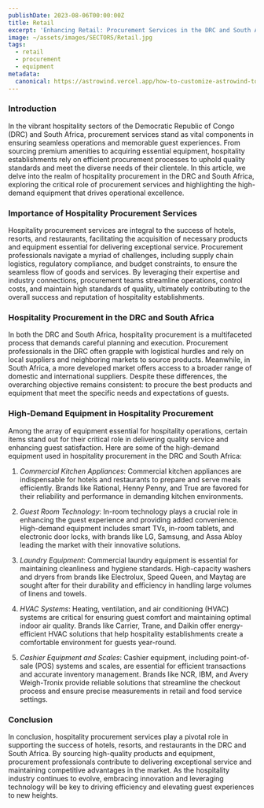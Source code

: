 ```yaml
---
publishDate: 2023-08-06T00:00:00Z
title: Retail
excerpt: 'Enhancing Retail: Procurement Services in the DRC and South Africa'
image: ~/assets/images/SECTORS/Retail.jpg
tags:
  - retail
  - procurement
  - equipment
metadata:
  canonical: https://astrowind.vercel.app/how-to-customize-astrowind-to-your-brand
---
```



### Introduction

In the vibrant hospitality sectors of the Democratic Republic of Congo (DRC) and South Africa, procurement services stand as vital components in ensuring seamless operations and memorable guest experiences. From sourcing premium amenities to acquiring essential equipment, hospitality establishments rely on efficient procurement processes to uphold quality standards and meet the diverse needs of their clientele. In this article, we delve into the realm of hospitality procurement in the DRC and South Africa, exploring the critical role of procurement services and highlighting the high-demand equipment that drives operational excellence.

### Importance of Hospitality Procurement Services

Hospitality procurement services are integral to the success of hotels, resorts, and restaurants, facilitating the acquisition of necessary products and equipment essential for delivering exceptional service. Procurement professionals navigate a myriad of challenges, including supply chain logistics, regulatory compliance, and budget constraints, to ensure the seamless flow of goods and services. By leveraging their expertise and industry connections, procurement teams streamline operations, control costs, and maintain high standards of quality, ultimately contributing to the overall success and reputation of hospitality establishments.

### Hospitality Procurement in the DRC and South Africa

In both the DRC and South Africa, hospitality procurement is a multifaceted process that demands careful planning and execution. Procurement professionals in the DRC often grapple with logistical hurdles and rely on local suppliers and neighboring markets to source products. Meanwhile, in South Africa, a more developed market offers access to a broader range of domestic and international suppliers. Despite these differences, the overarching objective remains consistent: to procure the best products and equipment that meet the specific needs and expectations of guests.

### High-Demand Equipment in Hospitality Procurement

Among the array of equipment essential for hospitality operations, certain items stand out for their critical role in delivering quality service and enhancing guest satisfaction. Here are some of the high-demand equipment used in hospitality procurement in the DRC and South Africa:

1. *Commercial Kitchen Appliances*: Commercial kitchen appliances are indispensable for hotels and restaurants to prepare and serve meals efficiently. Brands like Rational, Henny Penny, and True are favored for their reliability and performance in demanding kitchen environments.

2. *Guest Room Technology*: In-room technology plays a crucial role in enhancing the guest experience and providing added convenience. High-demand equipment includes smart TVs, in-room tablets, and electronic door locks, with brands like LG, Samsung, and Assa Abloy leading the market with their innovative solutions.

3. *Laundry Equipment*: Commercial laundry equipment is essential for maintaining cleanliness and hygiene standards. High-capacity washers and dryers from brands like Electrolux, Speed Queen, and Maytag are sought after for their durability and efficiency in handling large volumes of linens and towels.

4. *HVAC Systems*: Heating, ventilation, and air conditioning (HVAC) systems are critical for ensuring guest comfort and maintaining optimal indoor air quality. Brands like Carrier, Trane, and Daikin offer energy-efficient HVAC solutions that help hospitality establishments create a comfortable environment for guests year-round.

5. *Cashier Equipment and Scales*: Cashier equipment, including point-of-sale (POS) systems and scales, are essential for efficient transactions and accurate inventory management. Brands like NCR, IBM, and Avery Weigh-Tronix provide reliable solutions that streamline the checkout process and ensure precise measurements in retail and food service settings.

### Conclusion

In conclusion, hospitality procurement services play a pivotal role in supporting the success of hotels, resorts, and restaurants in the DRC and South Africa. By sourcing high-quality products and equipment, procurement professionals contribute to delivering exceptional service and maintaining competitive advantages in the market. As the hospitality industry continues to evolve, embracing innovation and leveraging technology will be key to driving efficiency and elevating guest experiences to new heights.



